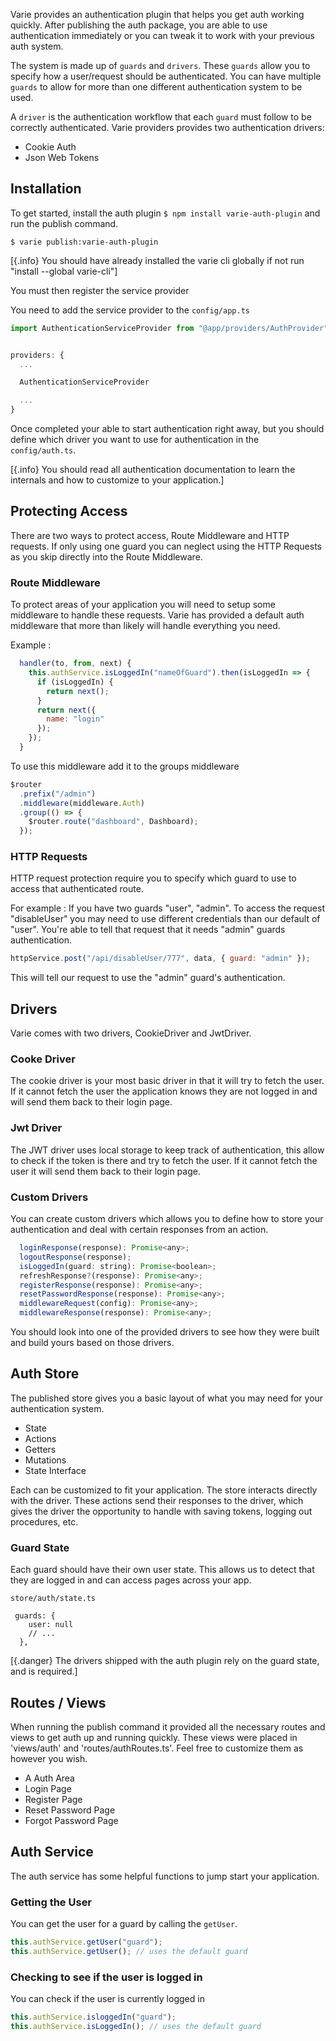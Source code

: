 Varie provides an authentication plugin that helps you get auth working quickly.
After publishing the auth package, you are able to use authentication immediately
or you can tweak it to work with your previous auth system.

The system is made up of `guards` and `drivers`. These `guards` allow you to specify how
a user/request should be authenticated. You can have multiple `guards` to allow for more than
one different authentication system to be used.

A `driver` is the authentication workflow that each `guard` must follow to be correctly authenticated.
Varie providers provides two authentication drivers:

- Cookie Auth
- Json Web Tokens

## Installation

To get started, install the auth plugin `$ npm install varie-auth-plugin` and run the publish command.

`$ varie publish:varie-auth-plugin`

[{.info} You should have already installed the varie cli globally if not run "install --global varie-cli"]

You must then register the service provider

You need to add the service provider to the `config/app.ts`

```js
import AuthenticationServiceProvider from "@app/providers/AuthProvider";


providers: {
  ...

  AuthenticationServiceProvider

  ...
}
```

Once completed your able to start authentication right away, but you should define which driver you want to use for authentication in
the `config/auth.ts`.

[{.info} You should read all authentication documentation to learn the internals and how to customize to your application.]

## Protecting Access

There are two ways to protect access, Route Middleware and HTTP requests. If only using one guard you can neglect
using the HTTP Requests as you skip directly into the Route Middleware.

### Route Middleware

To protect areas of your application you will need to setup some middleware to handle these requests. Varie has provided
a default auth middleware that more than likely will handle everything you need.

Example :

```js
  handler(to, from, next) {
    this.authService.isLoggedIn("nameOfGuard").then(isLoggedIn => {
      if (isLoggedIn) {
        return next();
      }
      return next({
        name: "login"
      });
    });
  }
```

To use this middleware add it to the groups middleware

```js
$router
  .prefix("/admin")
  .middleware(middleware.Auth)
  .group(() => {
    $router.route("dashboard", Dashboard);
  });
```

### HTTP Requests

HTTP request protection require you to specify which guard to use to access that authenticated route.

For example : If you have two guards "user", "admin". To access the request "disableUser" you may need to use
different credentials than our default of "user". You're able to tell that request that it needs
"admin" guards authentication.

```js
httpService.post("/api/disableUser/777", data, { guard: "admin" });
```

This will tell our request to use the "admin" guard's authentication.

## Drivers

Varie comes with two drivers, CookieDriver and JwtDriver.

### Cooke Driver

The cookie driver is your most basic driver in that it will try to fetch the user. If it cannot fetch the user
the application knows they are not logged in and will send them back to their login page.

### Jwt Driver

The JWT driver uses local storage to keep track of authentication, this allow to check if the token is there and try to fetch the user.
If it cannot fetch the user it will send them back to their login page.

### Custom Drivers

You can create custom drivers which allows you to define how to store your authentication and deal with certain responses from an action.

```js
  loginResponse(response): Promise<any>;
  logoutResponse(response);
  isLoggedIn(guard: string): Promise<boolean>;
  refreshResponse?(response): Promise<any>;
  registerResponse(response): Promise<any>;
  resetPasswordResponse(response): Promise<any>;
  middlewareRequest(config): Promise<any>;
  middlewareResponse(response): Promise<any>;
```

You should look into one of the provided drivers to see how they were built and build yours based on those drivers.

## Auth Store

The published store gives you a basic layout of what you may need for your authentication system.

- State
- Actions
- Getters
- Mutations
- State Interface

Each can be customized to fit your application. The store interacts directly with the driver.
These actions send their responses to the driver, which gives the driver the
opportunity to handle with saving tokens, logging out procedures, etc.

### Guard State

Each guard should have their own user state. This allows us to detect that they are logged in and
can access pages across your app.

`store/auth/state.ts`

```
 guards: {
    user: null
    // ...
  },
```

[{.danger} The drivers shipped with the auth plugin rely on the guard state, and is required.]

## Routes / Views

When running the publish command it provided all the necessary routes and views to get auth up and running quickly.
These views were placed in 'views/auth' and 'routes/authRoutes.ts'. Feel free to customize them as however you wish.

- A Auth Area
- Login Page
- Register Page
- Reset Password Page
- Forgot Password Page

## Auth Service

The auth service has some helpful functions to jump start your application.

### Getting the User

You can get the user for a guard by calling the `getUser`.

```js
this.authService.getUser("guard");
this.authService.getUser(); // uses the default guard
```

### Checking to see if the user is logged in

You can check if the user is currently logged in

```js
this.authService.isloggedIn("guard");
this.authService.isLoggedIn(); // uses the default guard
```
